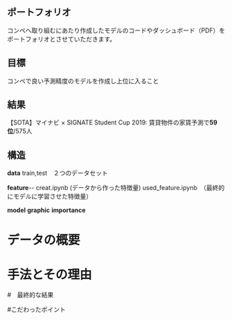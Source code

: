 ## ポートフォリオ
コンペへ取り組むにあたり作成したモデルのコードやダッシュボード（PDF）をポートフォリオとさせていただきます。

## 目標
コンペで良い予測精度のモデルを作成し上位に入ること

## 結果
【SOTA】マイナビ × SIGNATE Student Cup 2019: 賃貸物件の家賃予測で**59位**/575人
## 構造
**data**
train,test　２つのデータセット

**feature**--
creat.ipynb (データから作った特徴量)
used_feature.ipynb　（最終的にモデルに学習させた特徴量）

**model**
**graphic**
**importance**

# データの概要
# 手法とその理由
#　最終的な結果

#こだわったポイント
